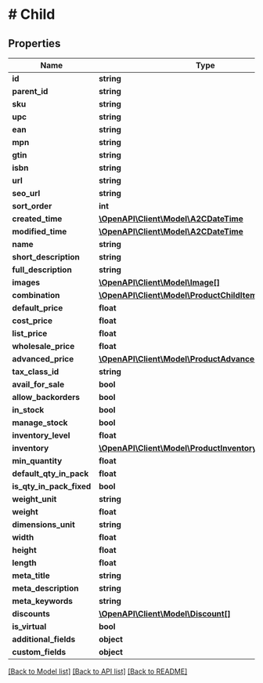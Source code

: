 # # Child

## Properties

Name | Type | Description | Notes
------------ | ------------- | ------------- | -------------
**id** | **string** |  | [optional]
**parent_id** | **string** |  | [optional]
**sku** | **string** |  | [optional]
**upc** | **string** |  | [optional]
**ean** | **string** |  | [optional]
**mpn** | **string** |  | [optional]
**gtin** | **string** |  | [optional]
**isbn** | **string** |  | [optional]
**url** | **string** |  | [optional]
**seo_url** | **string** |  | [optional]
**sort_order** | **int** |  | [optional]
**created_time** | [**\OpenAPI\Client\Model\A2CDateTime**](A2CDateTime.md) |  | [optional]
**modified_time** | [**\OpenAPI\Client\Model\A2CDateTime**](A2CDateTime.md) |  | [optional]
**name** | **string** |  | [optional]
**short_description** | **string** |  | [optional]
**full_description** | **string** |  | [optional]
**images** | [**\OpenAPI\Client\Model\Image[]**](Image.md) |  | [optional]
**combination** | [**\OpenAPI\Client\Model\ProductChildItemCombination[]**](ProductChildItemCombination.md) |  | [optional]
**default_price** | **float** |  | [optional]
**cost_price** | **float** |  | [optional]
**list_price** | **float** |  | [optional]
**wholesale_price** | **float** |  | [optional]
**advanced_price** | [**\OpenAPI\Client\Model\ProductAdvancedPrice[]**](ProductAdvancedPrice.md) |  | [optional]
**tax_class_id** | **string** |  | [optional]
**avail_for_sale** | **bool** |  | [optional]
**allow_backorders** | **bool** |  | [optional]
**in_stock** | **bool** |  | [optional]
**manage_stock** | **bool** |  | [optional]
**inventory_level** | **float** |  | [optional]
**inventory** | [**\OpenAPI\Client\Model\ProductInventory[]**](ProductInventory.md) |  | [optional]
**min_quantity** | **float** |  | [optional]
**default_qty_in_pack** | **float** |  | [optional]
**is_qty_in_pack_fixed** | **bool** |  | [optional]
**weight_unit** | **string** |  | [optional]
**weight** | **float** |  | [optional]
**dimensions_unit** | **string** |  | [optional]
**width** | **float** |  | [optional]
**height** | **float** |  | [optional]
**length** | **float** |  | [optional]
**meta_title** | **string** |  | [optional]
**meta_description** | **string** |  | [optional]
**meta_keywords** | **string** |  | [optional]
**discounts** | [**\OpenAPI\Client\Model\Discount[]**](Discount.md) |  | [optional]
**is_virtual** | **bool** |  | [optional]
**additional_fields** | **object** |  | [optional]
**custom_fields** | **object** |  | [optional]

[[Back to Model list]](../../README.md#models) [[Back to API list]](../../README.md#endpoints) [[Back to README]](../../README.md)
